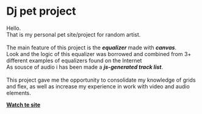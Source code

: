 # Dj pet project

Hello.</br>
That is my personal pet site/project for random artist.</br></br>
The main feature of this project is the ***equalizer*** made with ***canvas***.</br>
Look and the logic of this equalizer was borrowed and combined from 3+ different examples of equalizers found on the Internet</br>
As sousce of audio i has been made a ***js-generated track list***.</br></br>
This project gave me the opportunity to consolidate my knowledge of grids and flex, as well as increase my experience in work with video and audio elements.</br>

[**Watch te site**](https://pt-zhovnir-portfolio-examples.web.app/)

